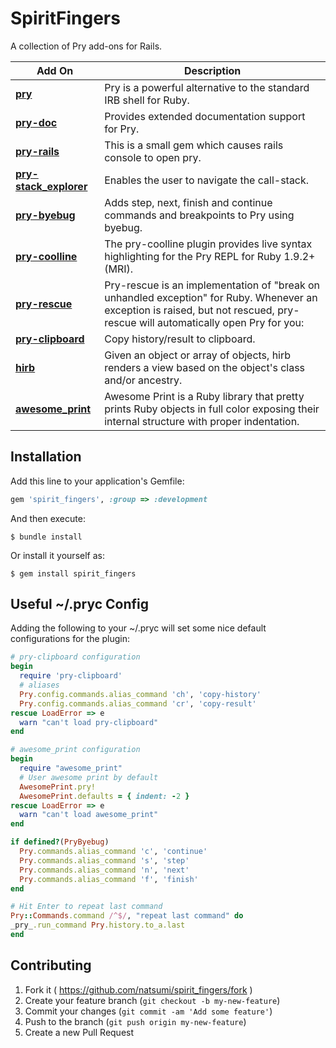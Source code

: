 # SpiritFingers

A collection of Pry add-ons for Rails.

| Add On  | Description
----------| -----------
[**pry**](https://github.com/pry/pry) | Pry is a powerful alternative to the standard IRB shell for Ruby.
[**pry-doc**](https://github.com/pry/pry-doc) | Provides extended documentation support for Pry.
[**pry-rails**](https://github.com/rweng/pry-rails) | This is a small gem which causes rails console to open pry.
[**pry-stack_explorer**](https://github.com/pry/pry-stack_explorer) | Enables the user to navigate the call-stack.
[**pry-byebug**](https://github.com/deivid-rodriguez/pry-byebug) | Adds step, next, finish and continue commands and breakpoints to Pry using byebug.
[**pry-coolline**](https://github.com/pry/pry-coolline) | The pry-coolline plugin provides live syntax highlighting for the Pry REPL for Ruby 1.9.2+ (MRI).
[**pry-rescue**](https://github.com/ConradIrwin/pry-rescue) | Pry-rescue is an implementation of "break on unhandled exception" for Ruby. Whenever an exception is raised, but not rescued, pry-rescue will automatically open Pry for you:
[**pry-clipboard**](https://github.com/hotchpotch/pry-clipboard) | Copy history/result to clipboard.
[**hirb**](https://github.com/cldwalker/hirb) | Given an object or array of objects, hirb renders a view based on the object's class and/or ancestry.
[**awesome_print**](https://github.com/michaeldv/awesome_print) | Awesome Print is a Ruby library that pretty prints Ruby objects in full color exposing their internal structure with proper indentation.

## Installation

Add this line to your application's Gemfile:

```ruby
gem 'spirit_fingers', :group => :development
```

And then execute:

    $ bundle install

Or install it yourself as:

    $ gem install spirit_fingers

## Useful ~/.pryc Config
Adding the following to your ~/.pryc will set some nice default configurations for the plugin:

```ruby
# pry-clipboard configuration
begin
  require 'pry-clipboard'
  # aliases
  Pry.config.commands.alias_command 'ch', 'copy-history'
  Pry.config.commands.alias_command 'cr', 'copy-result'
rescue LoadError => e
  warn "can't load pry-clipboard"
end

# awesome_print configuration
begin
  require "awesome_print"
  # User awesome print by default
  AwesomePrint.pry!
  AwesomePrint.defaults = { indent: -2 }
rescue LoadError => e
  warn "can't load awesome_print"
end

if defined?(PryByebug)
  Pry.commands.alias_command 'c', 'continue'
  Pry.commands.alias_command 's', 'step'
  Pry.commands.alias_command 'n', 'next'
  Pry.commands.alias_command 'f', 'finish'
end

# Hit Enter to repeat last command
Pry::Commands.command /^$/, "repeat last command" do
_pry_.run_command Pry.history.to_a.last
end

```

## Contributing

1. Fork it ( https://github.com/natsumi/spirit_fingers/fork )
2. Create your feature branch (`git checkout -b my-new-feature`)
3. Commit your changes (`git commit -am 'Add some feature'`)
4. Push to the branch (`git push origin my-new-feature`)
5. Create a new Pull Request

